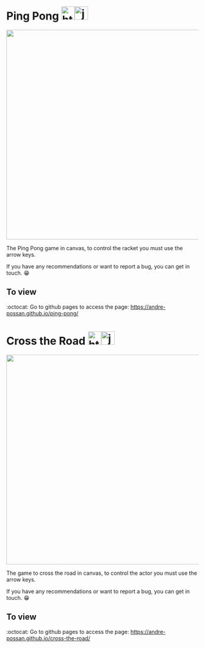 # Ping Pong <img aling="center" alt="html" height="35" width="35" src="https://cdn.jsdelivr.net/gh/devicons/devicon/icons/html5/html5-plain.svg"><img aling="center" alt="js" height="35" width="35" src="https://cdn.jsdelivr.net/gh/devicons/devicon/icons/javascript/javascript-plain.svg">

<img width="550px" src="https://user-images.githubusercontent.com/85946447/182909793-864d6c08-bd51-479c-8fa1-26baf208d792.gif">

The Ping Pong game in canvas, to control the racket you must use the arrow keys. 

If you have any recommendations or want to report a bug, you can get in touch.  :grin:

## To view

:octocat: Go to github pages to access the page: <a href="https://andre-possan.github.io/ping-pong/" target="_blank">https://andre-possan.github.io/ping-pong/</a>

# Cross the Road <img aling="center" alt="html" height="35" width="35" src="https://cdn.jsdelivr.net/gh/devicons/devicon/icons/html5/html5-plain.svg"><img aling="center" alt="js" height="35" width="35" src="https://cdn.jsdelivr.net/gh/devicons/devicon/icons/javascript/javascript-plain.svg">

<img width="550px" src="https://user-images.githubusercontent.com/85946447/182918453-bac370e6-8a63-4d6d-98d9-b9b4faba3685.gif">

The game to cross the road in canvas, to control the actor you must use the arrow keys. 

If you have any recommendations or want to report a bug, you can get in touch.  :grin:

## To view

:octocat: Go to github pages to access the page: <a href="https://andre-possan.github.io/cross-the-road/" target="_blank">https://andre-possan.github.io/cross-the-road/</a>

